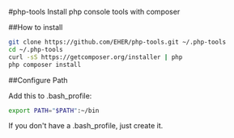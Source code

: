 #php-tools
Install php console tools with composer

##How to install

```bash
git clone https://github.com/EHER/php-tools.git ~/.php-tools
cd ~/.php-tools
curl -sS https://getcomposer.org/installer | php
php composer install
```

##Configure Path

Add this to .bash_profile:

```bash
export PATH="$PATH":~/bin
```

If you don't have a .bash_profile, just create it.

